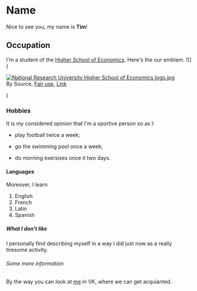 # Name
Nice to see you, my name is **Tim**!
## Occupation 
I'm a student of the [Higher School of Economics](https://www.hse.ru/en/). Here's the our emblem. ![](<p><a href="https://en.wikipedia.org/wiki/File:National_Research_University_Higher_School_of_Economics_logo.jpg#/media/File:National_Research_University_Higher_School_of_Economics_logo.jpg"><img src="https://upload.wikimedia.org/wikipedia/en/5/51/National_Research_University_Higher_School_of_Economics_logo.jpg" alt="National Research University Higher School of Economics logo.jpg"></a><br>By Source, <a href="//en.wikipedia.org/wiki/File:National_Research_University_Higher_School_of_Economics_logo.jpg" title="Fair use of copyrighted material in the context of National Research University Higher School of Economics">Fair use</a>, <a href="https://en.wikipedia.org/w/index.php?curid=27177778">Link</a></p>)
### Hobbies
It is my considered opinion that I'm a sportive person so as I:
   - play football twice a week;
   + go the swimming pool once a week;
   - do morning exersises once it two days.
#### Languages   
Moreover, I learn
   1. English
   2. French
   3. Latin
   4. Spanish
##### What I don't like 
I personally find describing myself in a way I did just now as a really tiresome activity.
###### Some more information 
By the way you can look at [me](https://vk.com/timonleonov) in VK, where we can get acquianted. 
